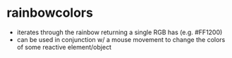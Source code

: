 # rainbowcolors

- iterates through the rainbow returning a single RGB has (e.g. #FF1200)
- can be used in conjunction w/ a mouse movement to change the colors of some reactive element/object
